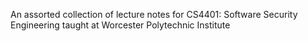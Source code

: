 
An assorted collection of lecture notes for CS4401: Software Security Engineering taught at Worcester Polytechnic Institute
